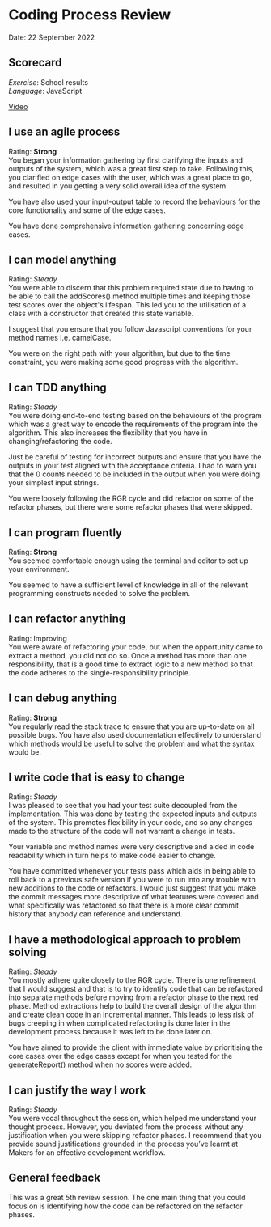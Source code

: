 # Coding Process Review
Date: 22 September 2022    

## Scorecard

*Exercise*: School results  
*Language*: JavaScript  

[Video](https://youtu.be/5qnM59Da3_0)  

## I use an agile process
Rating: **Strong**  
You began your information gathering by first clarifying the inputs and outputs of the system, which was a great first step to take. Following this, you clarified on edge cases with the user, which was a great place to go, and resulted in you getting a very solid overall idea of the system.  

You have also used your input-output table to record the behaviours for the core functionality and some of the edge cases.  

You have done comprehensive information gathering concerning edge cases.  

## I can model anything
Rating: *Steady*  
You were able to discern that this problem required state due to having to be able to call the addScores() method multiple times and keeping those test scores over the object's lifespan. This led you to the utilisation of a class with a constructor that created this state variable.  

I suggest that you ensure that you follow Javascript conventions for your method names i.e. camelCase.  

You were on the right path with your algorithm, but due to the time constraint, you were making some good progress with the algorithm.  

## I can TDD anything
Rating: *Steady*   
You were doing end-to-end testing based on the behaviours of the program which was a great way to encode the requirements of the program into the algorithm. This also increases the flexibility that you have in changing/refactoring the code.  

Just be careful of testing for incorrect outputs and ensure that you have the outputs in your test aligned with the acceptance criteria. I had to warn you that the 0 counts needed to be included in the output when you were doing your simplest input strings.  

You were loosely following the RGR cycle and did refactor on some of the refactor phases, but there were some refactor phases that were skipped.  

## I can program fluently
Rating: **Strong**  
You seemed comfortable enough using the terminal and editor to set up your environment.  

You seemed to have a sufficient level of knowledge in all of the relevant programming constructs needed to solve the problem.  


## I can refactor anything
Rating: Improving  
You were aware of refactoring your code, but when the opportunity came to extract a method, you did not do so. Once a method has more than one responsibility, that is a good time to extract logic to a new method so that the code adheres to the single-responsibility principle.  

## I can debug anything
Rating: **Strong**  
You regularly read the stack trace to ensure that you are up-to-date on all possible bugs. You have also used documentation effectively to understand which methods would be useful to solve the problem and what the syntax would be.  

## I write code that is easy to change
Rating: *Steady*  
I was pleased to see that you had your test suite decoupled from the implementation. This was done by testing the expected inputs and outputs of the system. This promotes flexibility in your code, and so any changes made to the structure of the code will not warrant a change in tests.  

Your variable and method names were very descriptive and aided in code readability which in turn helps to make code easier to change.  

You have committed whenever your tests pass which aids in being able to roll back to a previous safe version if you were to run into any trouble with new additions to the code or refactors. I would just suggest that you make the commit messages more descriptive of what features were covered and what specifically was refactored so that there is a more clear commit history that anybody can reference and understand.  

## I have a methodological approach to problem solving
Rating: *Steady*  
You mostly adhere quite closely to the RGR cycle. There is one refinement that I would suggest and that is to try to identify code that can be refactored into separate methods before moving from a refactor phase to the next red phase. Method extractions help to build the overall design of the algorithm and create clean code in an incremental manner. This leads to less risk of bugs creeping in when complicated refactoring is done later in the development process because it was left to be done later on.  

You have aimed to provide the client with immediate value by prioritising the core cases over the edge cases except for when you tested for the generateReport() method when no scores were added.  

## I can justify the way I work
Rating: *Steady*  
You were vocal throughout the session, which helped me understand your thought process. However, you deviated from the process without any justification when you were skipping refactor phases. I recommend that you provide sound justifications grounded in the process you’ve learnt at Makers for an effective development workflow.  

## General feedback
This was a great 5th review session. The one main thing that you could focus on is identifying how the code can be refactored on the refactor phases.